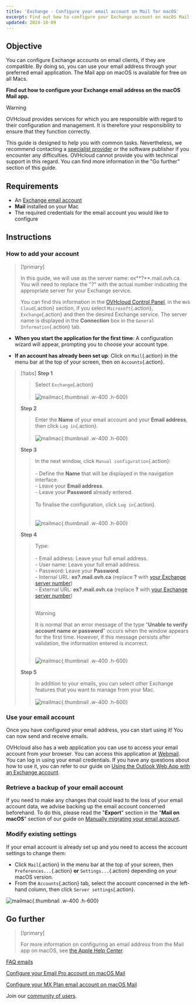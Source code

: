 ```yaml
---
title: 'Exchange - Configure your email account on Mail for macOS'
excerpt: Find out how to configure your Exchange account on macOS Mail
updated: 2024-10-09
---
```


<style>
.w-400 {
max-width:400px !important;
}
.h-600 {
max-height:600px !important;
}
</style>

## Objective

You can configure Exchange accounts on email clients, if they are compatible. By doing so, you can use your email address through your preferred email application. The Mail app on macOS is available for free on all Macs.

**Find out how to configure your Exchange email address on the macOS Mail app.**

> [!warning]
>
> OVHcloud provides services for which you are responsible with regard to their configuration and management. It is therefore your responsibility to ensure that they function correctly.
> 
> This guide is designed to help you with common tasks. Nevertheless, we recommend contacting a [specialist provider](/links/partner) or the software publisher if you encounter any difficulties. OVHcloud cannot provide you with technical support in this regard. You can find more information in the "Go further" section of this guide.
>

## Requirements

- An [Exchange email account](/links/web/emails-hosted-exchange)
- **Mail** installed on your Mac
-  The required credentials for the email account you would like to configure

## Instructions

### How to add your account <a name="addaccount"></a>

> [!primary]
>
> In this guide, we will use as the server name: ex**?**.mail.ovh.ca. You will need to replace the "?" with the actual number indicating the appropriate server for your Exchange service.
> 
> You can find this information in the [OVHcloud Control Panel](/links/manager), in the `Web Cloud`{.action} section, if you select `Microsoft`{.action}, `Exchange`{.action} and then the desired Exchange service. The server name is displayed in the **Connection** box in the `General Information`{.action} tab.
>

- **When you start the application for the first time**: A configuration wizard will appear, prompting you to choose your account type.

- **If an account has already been set up**: Click on `Mail`{.action} in the menu bar at the top of your screen, then on `Accounts`{.action}.

> [!tabs]
> **Step 1**
>>
>> Select `Exchange`{.action}<br><br>
>> ![mailmac](images/mail-mac-exchange01.png){.thumbnail .w-400 .h-600}
>>
> **Step 2**
>>
>> Enter the **Name** of your email account and your **Email address**, then click `Log in`{.action}. <br><br>
>> ![mailmac](images/mail-mac-exchange02.png){.thumbnail .w-400 .h-600}
>>
> **Step 3**
>>
>> In the next window, click `Manual configuration`{.action}: <br><br>- Define the **Name** that will be displayed in the navigation interface. <br>- Leave your **Email address**.<br>- Leave your **Password** already entered. <br><br>To finalise the configuration, click `Log in`{.action}. <br><br><br>
>> ![mailmac](images/mail-mac-exchange03.png){.thumbnail .w-400 .h-600}
>>
> **Step 4**
>>
>> Type: <br><br>- Email address: Leave your full email address.<br>- User name: Leave your full email address. <br>- Password: Leave your **Password**.<br> - Internal URL: **ex?.mail.ovh.ca** (replace **?** with [your Exchange server number](#addaccount))<br>- External URL: **ex?.mail.ovh.ca** (replace **?** with [your Exchange server number](#addaccount))<br><br>
>>
>> > [!warning]
>> >
>> It is normal that an error message of the type “**Unable to verify account name or password**” occurs when the window appears for the first time. However, if this message persists after validation, the information entered is incorrect.<br><br>
>>
>> ![mailmac](images/mail-mac-exchange04.png){.thumbnail .w-400 .h-600}
>>
> **Step 5**
>>
>> In addition to your emails, you can select other Exchange features that you want to manage from your Mac. <br><br>![mailmac](images/mail-mac-exchange05.png){.thumbnail .w-400 .h-600}

### Use your email account

Once you have configured your email address, you can start using it! You can now send and receive emails.

OVHcloud also has a web application you can use to access your email account from your browser. You can access this application at [Webmail](/links/web/email). You can log in using your email credentials. If you have any questions about how to use it, you can refer to our guide on [Using the Outlook Web App with an Exchange account](/pages/web_cloud/email_and_collaborative_solutions/using_the_outlook_web_app_webmail/email_owa).

### Retrieve a backup of your email account

If you need to make any changes that could lead to the loss of your email account data, we advise backing up the email account concerned beforehand. To do this, please read the "**Export**" section in the "**Mail on macOS**" section of our guide on [Manually migrating your email account](/pages/web_cloud/email_and_collaborative_solutions/migrating/manual_email_migration#exporting).

### Modify existing settings

If your email account is already set up and you need to access the account settings to change them:

- Click `Mail`{.action} in the menu bar at the top of your screen, then `Preferences...`{.action} **or** `Settings...`{.action} depending on your macOS version.
- From the `Accounts`{.action} tab, select the account concerned in the left-hand column, then click `Server settings`{.action}.

![mailmac](images/mail-mac-exchange06.png){.thumbnail .w-400 .h-600}

## Go further

> [!primary]
>
> For more information on configuring an email address from the Mail app on macOS, see [the Apple Help Center](https://support.apple.com/en-gb/guide/mail/mail35803/mac).

[FAQ emails](/pages/web_cloud/email_and_collaborative_solutions/mx_plan/faq-emails)

[Configure your Email Pro account on macOS Mail](/pages/web_cloud/email_and_collaborative_solutions/email_pro/how_to_configure_mail_macos)

[Configure your MX Plan email account on macOS Mail](/pages/web_cloud/email_and_collaborative_solutions/mx_plan/how_to_configure_mail_macos)

Join our [community of users](/links/community).

